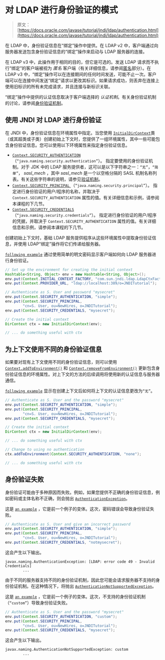 # 对 LDAP 进行身份验证的模式

> 原文： [https://docs.oracle.com/javase/tutorial/jndi/ldap/authentication.html](https://docs.oracle.com/javase/tutorial/jndi/ldap/authentication.html)

在 LDAP 中，身份验证信息在“绑定”操作中提供。在 LDAP v2 中，客户端通过向服务器发送包含身份验证信息的“绑定”操作来启动与 LDAP 服务器的连接。

在 LDAP v3 中，此操作用于相同的目的，但它是可选的。发送 LDAP 请求而不执行“绑定”的客户端被视为 _匿名_ 客户端（有关详细信息，请参阅[匿名](anonymous.html)部分）。在 LDAP v3 中，“绑定”操作可以在连接期间的任何时间发送，可能不止一次。客户端可以在连接中间发送“绑定”请求以更改其标识。如果请求成功，则丢弃在连接上使用旧标识的所有未完成请求，并且连接与新标识关联。

“绑定”操作中提供的认证信息取决于客户端选择的 _认证机制_。有关身份验证机制的讨论，请参阅[身份验证机制](auth_mechs.html)。

## 使用 JNDI 对 LDAP 进行身份验证

在 JNDI 中，身份验证信息在环境属性中指定。当您使用 [`InitialDirContext`](https://docs.oracle.com/javase/8/docs/api/javax/naming/directory/InitialDirContext.html)类（或其超类或子类）创建初始上下文时，您提供了一组环境属性，其中一些可能包含身份验证信息。您可以使用以下环境属性来指定身份验证信息。

*   [`Context.SECURITY_AUTHENTICATION` ](https://docs.oracle.com/javase/8/docs/api/javax/naming/Context.html#SECURITY_AUTHENTICATION)（`“java.naming.security.authentication”`）。
    指定要使用的身份验证机制。对于 JDK 中的 LDAP 服务提供者，这可以是以下字符串之一：`“无”`，`“简单”`， _sasl_mech_ ，其中 _sasl_mech_ 是一个以空格分隔的 SASL 机制名称列表。有关这些字符串的说明，请参见[验证机制](auth_mechs.html)。
*   [`Context.SECURITY_PRINCIPAL` ](https://docs.oracle.com/javase/8/docs/api/javax/naming/Context.html#SECURITY_PRINCIPAL)（`“java.naming.security.principal”`）。
    指定进行身份验证的用户/程序的名称，并取决于 `Context.SECURITY_AUTHENTICATION` 属性的值。有关详细信息和示例，请参阅本课程的下几节。
*   [`Context.SECURITY_CREDENTIALS` ](https://docs.oracle.com/javase/8/docs/api/javax/naming/Context.html#SECURITY_CREDENTIALS)（`“java.naming.security.credentials”`）。
    指定进行身份验证的用户/程序的凭据，并取决于 `Context.SECURITY_AUTHENTICATION` 属性的值。有关详细信息和示例，请参阅本课程的下几节。

创建初始上下文时，基础 LDAP 服务提供程序从这些环境属性中提取身份验证信息，并使用 LDAP“绑定”操作将它们传递给服务器。

[`following example`](examples/Simple.java) 通过使用简单的明文密码显示客户端如何向 LDAP 服务器进行身份验证。

```java
// Set up the environment for creating the initial context
Hashtable<String, Object> env = new Hashtable<String, Object>();
env.put(Context.INITIAL_CONTEXT_FACTORY, "com.sun.jndi.ldap.LdapCtxFactory");
env.put(Context.PROVIDER_URL, "ldap://localhost:389/o=JNDITutorial");

// Authenticate as S. User and password "mysecret"
env.put(Context.SECURITY_AUTHENTICATION, "simple");
env.put(Context.SECURITY_PRINCIPAL, 
        "cn=S. User, ou=NewHires, o=JNDITutorial");
env.put(Context.SECURITY_CREDENTIALS, "mysecret");

// Create the initial context
DirContext ctx = new InitialDirContext(env);

// ... do something useful with ctx
```

## 为上下文使用不同的身份验证信息

如果要对现有上下文使用不同的身份验证信息，则可以使用 [`Context.addToEnvironment()`](https://docs.oracle.com/javase/8/docs/api/javax/naming/Context.html#addToEnvironment-java.lang.String-java.lang.Object-) 和 [`Context.removeFromEnvironment()`](https://docs.oracle.com/javase/8/docs/api/javax/naming/Context.html#removeFromEnvironment-java.lang.String-) 更新包含身份验证信息的环境属性。对上下文的方法的后续调用将使用新的认证信息与服务器通信。

[`following example`](examples/UseDiff.java) 显示在创建上下文后如何将上下文的认证信息更改为`“无”`。

```java
// Authenticate as S. User and the password "mysecret"
env.put(Context.SECURITY_AUTHENTICATION, "simple");
env.put(Context.SECURITY_PRINCIPAL, 
        "cn=S. User, ou=NewHires, o=JNDITutorial");
env.put(Context.SECURITY_CREDENTIALS, "mysecret");

// Create the initial context
DirContext ctx = new InitialDirContext(env);

// ... do something useful with ctx

// Change to using no authentication
ctx.addToEnvironment(Context.SECURITY_AUTHENTICATION, "none");

// ... do something useful with ctx
```

## 身份验证失败

身份验证可能由于多种原因而失败。例如，如果您提供不正确的身份验证信息，例如密码或主体名称不正确，则会抛出 [`AuthenticationException`](https://docs.oracle.com/javase/8/docs/api/javax/naming/AuthenticationException.html)。

这是 [`an example`](examples/BadPasswd.java) ，它是前一个例子的变体。这次，密码错误会导致身份验证失败。

```java
// Authenticate as S. User and give an incorrect password
env.put(Context.SECURITY_AUTHENTICATION, "simple");
env.put(Context.SECURITY_PRINCIPAL, 
        "cn=S. User, ou=NewHires, o=JNDITutorial");
env.put(Context.SECURITY_CREDENTIALS, "notmysecret");
```

这会产生以下输出。

```
javax.naming.AuthenticationException: [LDAP: error code 49 - Invalid Credentials]
        ...
```

由于不同的服务器支持不同的身份验证机制，因此您可能会请求服务器不支持的身份验证机制。在这种情况下，将抛出 [`AuthenticationNotSupportedException`](https://docs.oracle.com/javase/8/docs/api/javax/naming/AuthenticationNotSupportedException.html)。

这是 [`an example`](examples/BadAuth.java) ，它是前一个例子的变体。这次，不支持的身份验证机制（`“custom”`）导致身份验证失败。

```java
// Authenticate as S. User and the password "mysecret"
env.put(Context.SECURITY_AUTHENTICATION, "custom");
env.put(Context.SECURITY_PRINCIPAL, 
        "cn=S. User, ou=NewHires, o=JNDITutorial");
env.put(Context.SECURITY_CREDENTIALS, "mysecret");
```

这会产生以下输出。

```
javax.naming.AuthenticationNotSupportedException: custom
        ...
```